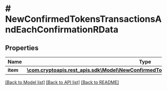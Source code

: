 # # NewConfirmedTokensTransactionsAndEachConfirmationRData

## Properties

Name | Type | Description | Notes
------------ | ------------- | ------------- | -------------
**item** | [**\com.cryptoapis.rest_apis.sdk\Model\NewConfirmedTokensTransactionsAndEachConfirmationRI**](NewConfirmedTokensTransactionsAndEachConfirmationRI.md) |  |

[[Back to Model list]](../../README.md#models) [[Back to API list]](../../README.md#endpoints) [[Back to README]](../../README.md)
